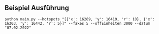 ## Beispiel Ausführung
```python main.py --hotspots "[{'x': 16269, 'y': 16419, 'r': 10}, {'x': 16303, 'y': 16442, 'r': 5}]" --fakes 5 --offEinheiten 3000 --datum "07.02.2022"```